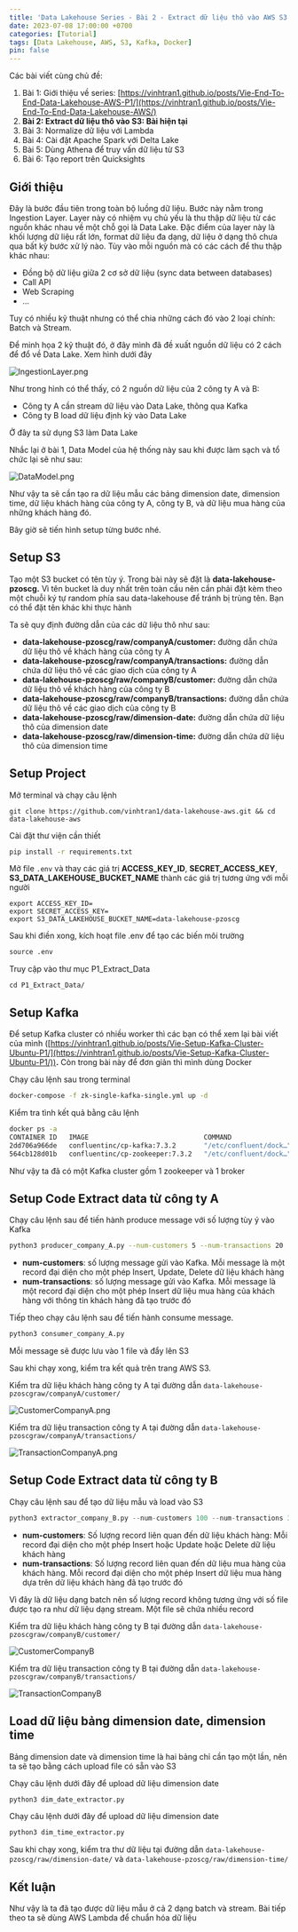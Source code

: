 ```yaml
---
title: 'Data Lakehouse Series - Bài 2 - Extract dữ liệu thô vào AWS S3'
date: 2023-07-08 17:00:00 +0700
categories: [Tutorial]
tags: [Data Lakehouse, AWS, S3, Kafka, Docker]
pin: false
---
```



Các bài viết cùng chủ đề:

1. Bài 1: Giới thiệu về series: [https://vinhtran1.github.io/posts/Vie-End-To-End-Data-Lakehouse-AWS-P1/](https://vinhtran1.github.io/posts/Vie-End-To-End-Data-Lakehouse-AWS/) 
2. **Bài 2: Extract dữ liệu thô vào S3: Bài hiện tại**
3. Bài 3: Normalize dữ liệu với Lambda
4. Bài 4: Cài đặt Apache Spark với Delta Lake
5. Bài 5: Dùng Athena để truy vấn dữ liệu từ S3
6. Bài 6: Tạo report trên Quicksights

## Giới thiệu

Đây là bước đầu tiên trong toàn bộ luồng dữ liệu. Bước này nằm trong Ingestion Layer. Layer này có nhiệm vụ chủ yếu là thu thập dữ liệu từ các nguồn khác nhau về một chỗ gọi là Data Lake. Đặc điểm của layer này là khối lượng dữ liệu rất lớn, format dữ liệu đa dạng, dữ liệu ở dạng thô chưa qua bất kỳ bước xử lý nào. Tùy vào mỗi nguồn mà có các cách để thu thập khác nhau:

- Đồng bộ dữ liệu giữa 2 cơ sở dữ liệu (sync data between databases)
- Call API
- Web Scraping
- …

Tuy có nhiều kỹ thuật nhưng có thể chia những cách đó vào 2 loại chính: Batch và Stream.

Để minh họa 2 kỹ thuật đó, ở đây mình đã đề xuất nguồn dữ liệu có 2 cách để đổ về Data Lake. Xem hình dưới đây

![IngestionLayer.png](https://images2.imgbox.com/65/b5/3KRLLaS5_o.png)

Như trong hình có thể thấy, có 2 nguồn dữ liệu của 2 công ty A và B:

- Công ty A cần stream dữ liệu vào Data Lake, thông qua Kafka
- Công ty B load dữ liệu định kỳ vào Data Lake

Ở đây ta sử dụng S3 làm Data Lake

Nhắc lại ở bài 1, Data Model của hệ thống này sau khi được làm sạch và tổ chức lại sẽ như sau:

![DataModel.png](https://thumbs2.imgbox.com/5e/ce/VEjbscTI_t.png)

Như vậy ta sẽ cần tạo ra dữ liệu mẫu các bảng dimension date, dimension time, dữ liệu khách hàng của công ty A, công ty B,  và dữ liệu mua hàng của những khách hàng đó.

Bây giờ sẽ tiến hình setup từng bước nhé.

## Setup S3

Tạo một S3 bucket có tên tùy ý. Trong bài này sẽ đặt là **data-lakehouse-pzoscg.** Vì tên bucket là duy nhất trên toàn cầu nên cần phải đặt kèm theo một chuỗi ký tự random phía sau data-lakehouse để tránh bị trùng tên. Bạn có thể đặt tên khác khi thực hành

Ta sẽ quy định đường dẫn của các dữ liệu thô như sau:

- **data-lakehouse-pzoscg/raw/companyA/customer:** đường dẫn chứa dữ liệu thô về khách hàng của công ty A
- **data-lakehouse-pzoscg/raw/companyA/transactions:** đường dẫn chứa dữ liệu thô về các giao dịch của công ty A
- **data-lakehouse-pzoscg/raw/companyB/customer:** đường dẫn chứa dữ liệu thô về khách hàng của công ty B
- **data-lakehouse-pzoscg/raw/companyB/transactions:** đường dẫn chứa dữ liệu thô về các giao dịch của công ty B
- **data-lakehouse-pzoscg/raw/dimension-date:** đường dẫn chứa dữ liệu thô của dimension date
- **data-lakehouse-pzoscg/raw/dimension-time:** đường dẫn chứa dữ liệu thô của dimension time

## Setup Project

Mở terminal và chạy câu lệnh

```
git clone https://github.com/vinhtran1/data-lakehouse-aws.git && cd data-lakehouse-aws
```

Cài đặt thư viện cần thiết

```bash
pip install -r requirements.txt
```

Mở file `.env` và thay các giá trị **ACCESS_KEY_ID**, **SECRET_ACCESS_KEY**, **S3_DATA_LAKEHOUSE_BUCKET_NAME** thành các giá trị tương ứng với mỗi người

```
export ACCESS_KEY_ID=
export SECRET_ACCESS_KEY=
export S3_DATA_LAKEHOUSE_BUCKET_NAME=data-lakehouse-pzoscg
```

Sau khi điền xong, kích hoạt file .env để tạo các biến môi trường

```python
source .env
```

Truy cập vào thư mục P1_Extract_Data

```
cd P1_Extract_Data/
```

## Setup Kafka

Để setup Kafka cluster có nhiều worker thì các bạn có thể xem lại bài viết của mình ([https://vinhtran1.github.io/posts/Vie-Setup-Kafka-Cluster-Ubuntu-P1/](https://vinhtran1.github.io/posts/Vie-Setup-Kafka-Cluster-Ubuntu-P1/))**.** Còn trong bài này để đơn giản thì mình dùng Docker

Chạy câu lệnh sau trong terminal

```bash
docker-compose -f zk-single-kafka-single.yml up -d
```

Kiểm tra tình kết quả bằng câu lệnh

```bash
docker ps -a
CONTAINER ID   IMAGE                             COMMAND                  CREATED         STATUS                      PORTS                                                                      NAMES
2dd706a966de   confluentinc/cp-kafka:7.3.2       "/etc/confluent/dock…"   4 seconds ago   Up 3 seconds                0.0.0.0:9092->9092/tcp, 0.0.0.0:9999->9999/tcp, 0.0.0.0:29092->29092/tcp   kafka1
564cb128d01b   confluentinc/cp-zookeeper:7.3.2   "/etc/confluent/dock…"   4 seconds ago   Up 4 seconds                2888/tcp, 0.0.0.0:2181->2181/tcp, 3888/tcp                                 zoo1
```


Như vậy ta đã có một Kafka cluster gồm 1 zookeeper và 1 broker

## Setup Code Extract data từ công ty A

Chạy câu lệnh sau để tiến hành produce message với số lượng tùy ý vào Kafka

```bash
python3 producer_company_A.py --num-customers 5 --num-transactions 20
```

- **num-customers**: số lượng message gửi vào Kafka. Mỗi message là một record đại diện cho một phép Insert, Update, Delete dữ liệu khách hàng
- **num-transactions**: số lượng message gửi vào Kafka. Mỗi message là một record đại diện cho một phép Insert dữ liệu mua hàng của khách hàng với thông tin khách hàng đã tạo trước đó

Tiếp theo chạy câu lệnh sau để tiến hành consume message.

```bash
python3 consumer_company_A.py 
```

Mỗi message sẽ được lưu vào 1 file và đẩy lên S3

Sau khi chạy xong, kiểm tra kết quả trên trang AWS S3.

Kiểm tra dữ liệu khách hàng công ty A tại đường dẫn `data-lakehouse-pzoscgraw/companyA/customer/`

![CustomerCompanyA.png](https://thumbs2.imgbox.com/92/b2/AJ33bgHz_t.png)

Kiểm tra dữ liệu transaction công ty A tại đường dẫn `data-lakehouse-pzoscgraw/companyA/transactions/`

![TransactionCompanyA.png](https://thumbs2.imgbox.com/f8/93/ps17R8mg_t.png)

## Setup Code Extract data từ công ty B

Chạy câu lệnh sau để tạo dữ liệu mẫu và load vào S3

```python
python3 extractor_company_B.py --num-customers 100 --num-transactions 3000
```

- **num-customers**: Số lượng record liên quan đến dữ liệu khách hàng: Mỗi record đại diện cho một phép Insert hoặc Update hoặc Delete dữ liệu khách hàng
- **num-transactions**: Số lượng record liên quan đến dữ liệu mua hàng của khách hàng. Mỗi record đại diện cho một phép Insert dữ liệu mua hàng dựa trên dữ liệu khách hàng đã tạo trước đó

Vì đây là dữ liệu dạng batch nên số lượng record không tương ứng với số file được tạo ra như dữ liệu dạng stream. Một file sẽ chứa nhiều record

Kiểm tra dữ liệu khách hàng công ty B tại đường dẫn `data-lakehouse-pzoscgraw/companyB/customer/`

![CustomerCompanyB](https://thumbs2.imgbox.com/f0/ef/CSqhQgye_t.png)

Kiểm tra dữ liệu transaction công ty B tại đường dẫn `data-lakehouse-pzoscgraw/companyB/transactions/`

![TransactionCompanyB](https://thumbs2.imgbox.com/57/f5/aRxhIB2K_t.png)

## Load dữ liệu bảng dimension date, dimension time

Bảng dimension date và dimension time là hai bảng chỉ cần tạo một lần, nên ta sẽ tạo bằng cách upload file có sẵn vào S3

Chạy câu lệnh dưới đây để upload dữ liệu dimension date

```bash
python3 dim_date_extractor.py
```

Chạy câu lệnh dưới đây để upload dữ liệu dimension date

```bash
python3 dim_time_extractor.py
```

Sau khi chạy xong, kiểm tra thư dữ liệu tại đường dẫn `data-lakehouse-pzoscg/raw/dimension-date/` và `data-lakehouse-pzoscg/raw/dimension-time/`

## Kết luận

Như vậy là ta đã tạo được dữ liệu mẫu ở cả 2 dạng batch và stream. Bài tiếp theo ta sẽ dùng AWS Lambda để chuẩn hóa dữ liệu